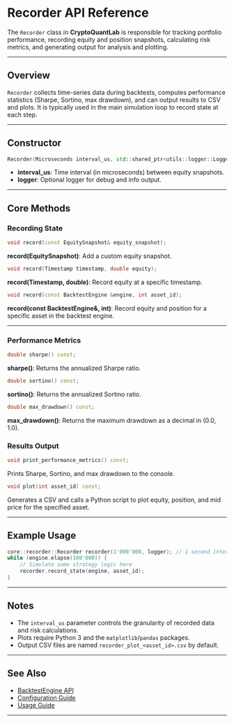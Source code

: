 # Recorder API Reference

The `Recorder` class in **CryptoQuantLab** is responsible for tracking portfolio performance, recording equity and position snapshots, calculating risk metrics, and generating output for analysis and plotting.

---

## Overview

`Recorder` collects time-series data during backtests, computes performance statistics (Sharpe, Sortino, max drawdown), and can output results to CSV and plots. It is typically used in the main simulation loop to record state at each step.

---

## Constructor
```cpp
Recorder(Microseconds interval_us, std::shared_ptr<utils::logger::Logger> logger = nullptr);
```
- **interval_us**: Time interval (in microseconds) between equity snapshots.
- **logger**: Optional logger for debug and info output.

---

## Core Methods

### Recording State
```cpp
void record(const EquitySnapshot& equity_snapshot);
```
**record(EquitySnapshot)**: Add a custom equity snapshot.
```cpp
void record(Timestamp timestamp, double equity);
```
**record(Timestamp, double)**: Record equity at a specific timestamp.
```cpp
void record(const BacktestEngine &engine, int asset_id);
```
**record(const BacktestEngine&, int)**: Record equity and position for a specific asset in the backtest engine.

---

### Performance Metrics
```cpp
double sharpe() const;
```
**sharpe()**: Returns the annualized Sharpe ratio. 
```cpp
double sortino() const;
```
**sortino()**: Returns the annualized Sortino ratio.
```cpp
double max_drawdown() const;
```
**max_drawdown()**: Returns the maximum drawdown as a decimal in (0.0, 1.0).

### Results Output
```cpp
void print_performance_metrics() const;
```
Prints Sharpe, Sortino, and max drawdown to the console.
```cpp
void plot(int asset_id) const;
```
Generates a CSV and calls a Python script to plot equity, position, and mid price for the specified asset.

---

## Example Usage
```cpp
core::recorder::Recorder recorder(1'000'000, logger); // 1 second interval
while (engine.elapse(100'000)) {
    // Simulate some strategy logic here
    recorder.record_state(engine, asset_id);
} 
```
---

## Notes

- The `interval_us` parameter controls the granularity of recorded data and risk calculations.
- Plots require Python 3 and the `matplotlib`/`pandas` packages.
- Output CSV files are named `recorder_plot_<asset_id>.csv` by default.

---

## See Also

- [BacktestEngine API](backtest_engine.md)
- [Configuration Guide](../configuration.md)
- [Usage Guide](../usage.md)

---